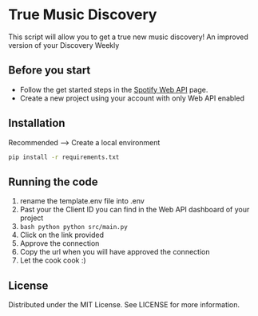 # True Music Discovery

This script will allow you to get a true new music discovery! An improved version of your Discovery Weekly

## Before you start

* Follow the get started steps in the [Spotify Web API](https://developer.spotify.com/documentation/web-api) page.
* Create a new project using your account with only Web API enabled

## Installation

Recommended --> Create a local environment
```bash
pip install -r requirements.txt
```

## Running the code

1. rename the template.env file into .env
2. Past your the Client ID you can find in the Web API dashboard of your project
3. ```bash python python src/main.py```
4. Click on the link provided
5. Approve the connection
6. Copy the url when you will have approved the connection
7. Let the cook cook :) 

## License

Distributed under the MIT License. See LICENSE for more information.